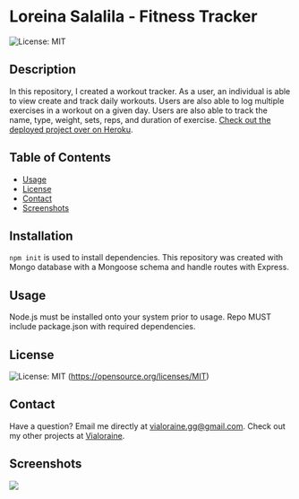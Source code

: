   # Loreina Salalila - Fitness Tracker
  ![License: MIT](https://img.shields.io/badge/License-MIT-yellow.svg)
  ## Description
  In this repository, I created a workout tracker. As a user, an individual is able to view create and track daily workouts. Users are also able to log multiple exercises in a workout on a given day. Users are also able to track the name, type, weight, sets, reps, and duration of exercise. [Check out the deployed project over on Heroku]().
  ## Table of Contents
  * [Usage](#usage)
  * [License](#license)
  * [Contact](#contact)
  * [Screenshots](#screenshots)
  ## Installation
  ```npm init``` is used to install dependencies. This repository was created with Mongo database with a Mongoose schema and handle routes with Express.
  ## Usage
  Node.js must be installed onto your system prior to usage. Repo MUST include package.json with required dependencies.
  ## License
  ![License: MIT](https://img.shields.io/badge/License-MIT-yellow.svg)
  (https://opensource.org/licenses/MIT)
  ## Contact
  Have a question? Email me directly at vialoraine.gg@gmail.com.
  Check out my other projects at [Vialoraine](https://github.com/Vialoraine).
  ## Screenshots
  <img src="assets/Note-Taker.gif">
